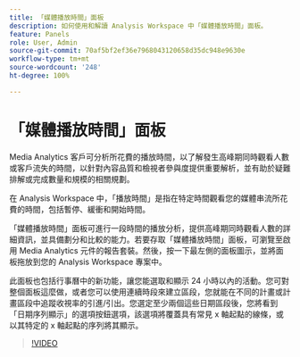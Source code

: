 ```yaml
---
title: 「媒體播放時間」面板
description: 如何使用和解讀 Analysis Workspace 中「媒體播放時間」面板。
feature: Panels
role: User, Admin
source-git-commit: 70af5bf2ef36e7968043120658d35dc948e9630e
workflow-type: tm+mt
source-wordcount: '248'
ht-degree: 100%

---
```



# 「媒體播放時間」面板

Media Analytics 客戶可分析所花費的播放時間，以了解發生高峰期同時觀看人數或客戶流失的時間，以針對內容品質和檢視者參與度提供重要解析，並有助於疑難排解或完成數量和規模的相關規劃。

在 Analysis Workspace 中，「播放時間」是指在特定時間觀看您的媒體串流所花費的時間，包括暫停、緩衝和開始時間。

「媒體播放時間」面板可進行一段時間的播放分析，提供高峰期同時觀看人數的詳細資訊，並具備劃分和比較的能力。若要存取「媒體播放時間」面板，可瀏覽至啟用 Media Analytics 元件的報告套裝。然後，按一下最左側的面板圖示，並將面板拖放到您的 Analysis Workspace 專案中。

此面板也包括行事曆中的新功能，讓您能選取和顯示 24 小時以內的活動。您可對整個面板這麼做，或者您可以使用連續時段來建立區段，您就能在不同的計畫或計畫區段中追蹤收視率的引進/引出。您選定至少兩個這些日期區段後，您將看到「日期序列顯示」的選項按鈕選項，該選項將覆蓋具有常見 x 軸起點的線條，或以其特定的 x 軸起點的序列將其顯示。

>[!VIDEO](https://video.tv.adobe.com/v/338699)
